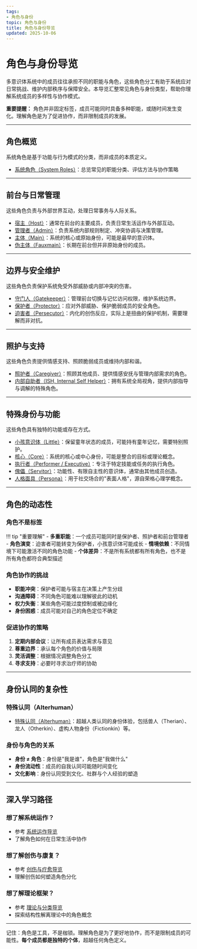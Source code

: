 ```yaml
---
tags:
- 角色与身份
topic: 角色与身份
title: 角色与身份导览
updated: 2025-10-06
---
```


# 角色与身份导览

多意识体系统中的成员往往承担不同的职能与角色，这些角色分工有助于系统应对日常挑战、维护内部秩序与保障安全。本导览汇整常见角色与身份类型，帮助你理解系统成员的多样性与协作模式。

**重要提醒：** 角色并非固定标签，成员可能同时具备多种职能，或随时间发生变化。理解角色是为了促进协作，而非限制成员的发展。

---

## 角色概览

系统角色是基于功能与行为模式的分类，而非成员的本质定义。

- [系统角色（System Roles）](entries/System-Roles.md)：总览常见的职能分类、评估方法与协作策略

---

## 前台与日常管理

这些角色负责与外部世界互动，处理日常事务与人际关系。

- [宿主（Host）](entries/Host.md)：通常在前台的主要成员，负责日常生活运作与外部互动。
- [管理者（Admin）](entries/Admin.md)：负责系统内部规则制定、冲突协调与决策管理。
- [主体（Main）](entries/Main.md)：系统的核心或原始身份，可能是最早的意识体。
- [伪主体（Fauxmain）](entries/Fauxmain.md)：长期在前台但并非原始身份的成员。

---

## 边界与安全维护

这些角色负责保护系统免受外部威胁或内部冲突的伤害。

- [守门人（Gatekeeper）](entries/Gatekeeper.md)：管理前台切换与记忆访问权限，维护系统边界。
- [保护者（Protector）](entries/Protector.md)：应对外部威胁、保护脆弱成员的安全角色。
- [迫害者（Persecutor）](entries/Persecutor.md)：内化的创伤反应，实际上是扭曲的保护机制，需要理解而非对抗。

---

## 照护与支持

这些角色负责提供情感支持、照顾脆弱成员或维持内部和谐。

- [照护者（Caregiver）](entries/Caregiver.md)：照顾其他成员、提供情感安抚与管理内部需求的角色。
- [内部自助者（ISH, Internal Self Helper）](entries/Internal-Self-Helper-ISH.md)：拥有系统全局视角，提供内部指导与调解的特殊角色。

---

## 特殊身份与功能

这些角色具有独特的功能或存在方式。

- [小孩意识体（Little）](entries/Little.md)：保留童年状态的成员，可能持有童年记忆，需要特别照护。
- [核心（Core）](entries/Core.md)：系统的核心或中心身份，可能是整合的目标或理论概念。
- [执行者（Performer / Executive）](entries/Performer-Executive.md)：专注于特定技能或任务的执行角色。
- [傀儡（Servitor）](entries/Servitor.md)：功能性、有限自主性的意识体，通常由其他成员创造。
- [人格面具（Persona）](entries/Persona.md)：用于社交场合的"表面人格"，源自荣格心理学概念。

---

## 角色的动态性

### 角色不是标签

!!! tip "重要理解"
    - **多重职能**：一个成员可能同时是保护者、照护者和前台管理者
    - **角色演变**：迫害者可能转变为保护者，小孩意识体可能成长
    - **情境依赖**：不同情境下可能激活不同的角色功能
    - **个体差异**：不是所有系统都有所有角色，也不是所有角色都符合典型描述

### 角色协作的挑战

- **职能冲突**：保护者可能与宿主在决策上产生分歧
- **沟通障碍**：不同角色可能难以理解彼此的动机
- **权力失衡**：某些角色可能过度控制或被边缘化
- **身份困惑**：成员可能对自己的角色定位不确定

### 促进协作的策略

1. **定期内部会议**：让所有成员表达需求与意见
2. **尊重边界**：承认每个角色的价值与局限
3. **灵活调整**：根据情况调整角色分工
4. **寻求支持**：必要时寻求治疗师的协助

---

## 身份认同的复杂性

### 特殊认同（Alterhuman）

- [特殊认同（Alterhuman）](entries/Alterhuman.md)：超越人类认同的身份体验，包括兽人（Therian）、龙人（Otherkin）、虚构人物身份（Fictionkin）等。

### 身份与角色的关系

- **身份 ≠ 角色**：身份是"我是谁"，角色是"我做什么"
- **身份流动性**：成员的自我认同可能随时间变化
- **文化影响**：身份认同受到文化、社群与个人经验的塑造

---

## 深入学习路径

### 想了解系统运作？

- 参考 [系统运作导览](System-Operations.md)
- 了解角色如何在日常生活中协作

### 想了解创伤与康复？

- 参考 [创伤与疗愈导览](Trauma-Healing-Guide.md)
- 理解创伤如何塑造角色分化

### 想了解理论框架？

- 参考 [理论与分类导览](Theory-Classification-Guide.md)
- 探索结构性解离理论中的角色概念

---

记住：角色是工具，不是枷锁。理解角色是为了更好地协作，而不是限制成员的可能性。**每个成员都是独特的个体**，超越任何角色定义。
